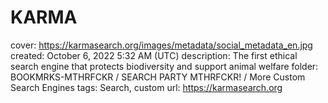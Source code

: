 # KARMA

cover: https://karmasearch.org/images/metadata/social_metadata_en.jpg
created: October 6, 2022 5:32 AM (UTC)
description: The first ethical search engine that protects biodiversity and support animal welfare
folder: BOOKMRKS-MTHRFCKR / SEARCH PARTY MTHRFCKR! / More Custom Search Engines
tags: Search, custom
url: https://karmasearch.org